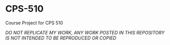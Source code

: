 # CPS-510
Course Project for CPS 510

*DO NOT REPLICATE MY WORK, ANY WORK POSTED IN THIS REPOSITORY IS NOT INTENDED TO BE REPRODUCED OR COPIED*
